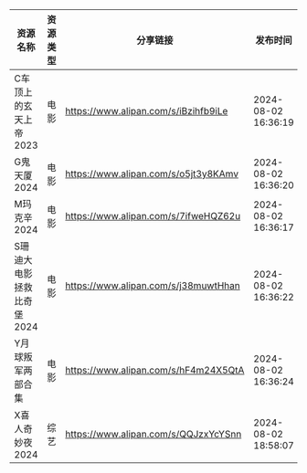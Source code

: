 | 资源名称            | 资源类型 | 分享链接                                 | 发布时间                |
| --------------- | ---- | ------------------------------------ | ------------------- |
| C车顶上的玄天上帝2023   | 电影   | https://www.alipan.com/s/iBzihfb9iLe | 2024-08-02 16:36:19 |
| G鬼天厦2024        | 电影   | https://www.alipan.com/s/o5jt3y8KAmv | 2024-08-02 16:36:20 |
| M玛克辛2024        | 电影   | https://www.alipan.com/s/7ifweHQZ62u | 2024-08-02 16:36:17 |
| S珊迪大电影拯救比奇堡2024 | 电影   | https://www.alipan.com/s/j38muwtHhan | 2024-08-02 16:36:22 |
| Y月球叛军两部合集       | 电影   | https://www.alipan.com/s/hF4m24X5QtA | 2024-08-02 16:36:24 |
| X喜人奇妙夜2024      | 综艺   | https://www.alipan.com/s/QQJzxYcYSnn | 2024-08-02 18:58:07 |
